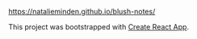 https://natalieminden.github.io/blush-notes/

This project was bootstrapped with [Create React App](https://github.com/facebook/create-react-app).
